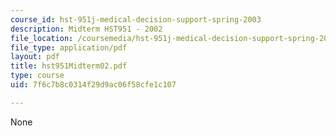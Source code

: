 ```yaml
---
course_id: hst-951j-medical-decision-support-spring-2003
description: Midterm HST951 - 2002
file_location: /coursemedia/hst-951j-medical-decision-support-spring-2003/7f6c7b8c0314f29d9ac06f58cfe1c107_hst951Midterm02.pdf
file_type: application/pdf
layout: pdf
title: hst951Midterm02.pdf
type: course
uid: 7f6c7b8c0314f29d9ac06f58cfe1c107

---
```

None